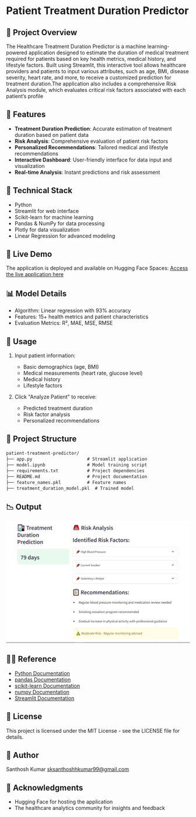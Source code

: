 # Patient Treatment Duration Predictor

## 🏥 Project Overview
The Healthcare Treatment Duration Predictor is a machine learning-powered application designed to estimate the duration of medical treatment required for patients based on key health metrics, medical history, and lifestyle factors. Built using Streamlit, this interactive tool allows healthcare providers and patients to input various attributes, such as age, BMI, disease severity, heart rate, and more, to receive a customized prediction for treatment duration.The application also includes a comprehensive Risk Analysis module, which evaluates critical risk factors associated with each patient’s profile

## 🌟 Features
- **Treatment Duration Prediction**: Accurate estimation of treatment duration based on patient data
- **Risk Analysis**: Comprehensive evaluation of patient risk factors
- **Personalized Recommendations**: Tailored medical and lifestyle recommendations
- **Interactive Dashboard**: User-friendly interface for data input and visualization
- **Real-time Analysis**: Instant predictions and risk assessment

## 🔧 Technical Stack
- Python 
- Streamlit for web interface
- Scikit-learn for machine learning
- Pandas & NumPy for data processing
- Plotly for data visualization
- Linear Regression for advanced modeling

## 🚀 Live Demo
The application is deployed and available on Hugging Face Spaces:
[Access the live application here](https://huggingface.co/spaces/SanthoshKumar99/Patient_Treatment_Duration) 

## 📊 Model Details
- Algorithm: Linear regression with 93% accuracy
- Features: 15+ health metrics and patient characteristics
- Evaluation Metrics: R², MAE, MSE, RMSE


## 📝 Usage
1. Input patient information:
   - Basic demographics (age, BMI)
   - Medical measurements (heart rate, glucose level)
   - Medical history
   - Lifestyle factors

2. Click "Analyze Patient" to receive:
   - Predicted treatment duration
   - Risk factor analysis
   - Personalized recommendations

## 📁 Project Structure
```
patient-treatment-predictor/
├── app.py                     # Streamlit application
├── model.ipynb                # Model training script
├── requirements.txt           # Project dependencies
├── README.md                  # Project documentation
├── feature_names.pkl          # Feature names
├── treatment_duration_model.pkl  # Trained model             

```

## 📉 Output
![Prediction](Output.png)

## 👨‍🏫 Reference
* [Python Documentation](https://docs.python.org/3/)
* [pandas Documentation](https://pandas.pydata.org/docs/)
* [scikit-learn Documentation](https://scikit-learn.org/0.21/index.html)
* [numpy Documentation](https://numpy.org/doc/)
* [Streamlit Documentation](https://docs.streamlit.io/)

## 📄 License
This project is licensed under the MIT License - see the LICENSE file for details.

## 👥 Author
Santhosh Kumar
sksanthoshhkumar99@gmail.com

## 🙏 Acknowledgments
- Hugging Face for hosting the application
- The healthcare analytics community for insights and feedback
